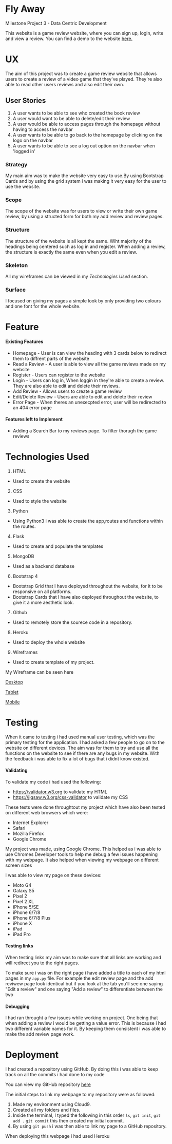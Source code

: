 # Fly Away

Milestone Project 3 - Data Centric Development

This website is a game review website, where you can sign up, login, write and view a review. You can find a demo to the website [here.]()


# UX

The aim of this project was to create a game review website that allows users to create a review of a video game that they've played. They're also able to read other users reviews and also edit their own.

## User Stories

1. A user wants to be able to see who created the book review
2. A user would want to be able to delete/edit their review 
3. A user would be able to access pages through the homepage without having to access the navbar
4. A user wants to be able to go back to the homepage by clicking on the logo on the navbar
5. A user wants to be able to see a log out option on the navbar when 'logged in'


### Strategy

My main aim was to make the website very easy to use.By using Bootstrap Cards and by using the grid system i was making it very easy for the user to use the website.

### Scope

The scope of the website was for users to view or write their own game review, by using a structed form for both my add review and review pages.

### Structure

The structure of the website is all kept the same. Wiht majority of the headings being centered such as log in and register. When adding a review, the structure is exactly the same even when you edit a review.

### Skeleton

All my wireframes can be viewed in my *Technologies Used* section.

### Surface

I focused on giving my pages a simple look by only providing two colours and one font for the whole website.

# Feature

#### Existing Features

* Homepage - User is can view the heading with 3 cards below to redirect them to diffrent parts of the website
* Read a Review - A user is able to view all the game reviews made on my website
* Register - Users can register to the website
* Login - Users can log in, When loggin in they're able to create a review. They are also able to edit and delete their reviews.
* Add Review - Allows users to create a game review
* Edit/Delete Review - Users are able to edit and delete their review
* Error Page - When theres an unexecpted error, user will be redirected to an 404 error page


#### Features left to Implement

* Adding a Search Bar to my reviews page. To filter thorugh the game reviews


# Technologies Used

1. HTML

* Used to create the website

2. CSS

* Used to style the website

3. Python

* Using Python3 i was able to create the app,routes and functions within the routes.

4. Flask

* Used to create and populate the templates

5. MongoDB

* Used as a backend database

6. Bootstrap 4

* Bootstrap Grid that I have deployed throughout the website, for it to be responsive on all platforms.
* Bootstrap Cards that I have also deployed throughout the website, to give it a more aesthetic look.

7. Github

* Used to remotely store the sourece code in a repository.

8. Heroku

* Used to deploy the whole website

9. Wireframes

* Used to create template of my project.

My Wireframe can be seen here

[Desktop](https://wireframe.cc/DigtlU)

[Tablet](https://wireframe.cc/tJ5pKr)

[Mobile](https://wireframe.cc/URziAN)

# Testing

When it came to testing i had used manual user testing, which was the primary testing for the application. I had asked a few people to go on to the website on different devices. The aim was for them to try and use all the functions on the website to see if there are any bugs in my website. With the feedback i was able to fix a lot of bugs that i didnt know existed.

#### Validating

To validate my code i had used the following:

* https://validator.w3.org to validate my HTML
* https://jigsaw.w3.org/css-validator to validate my CSS

These tests were done throughtout my project which have also been tested on different web browsers which were:

* Internet Explorer
* Safari
* Mozilla Firefox
* Google Chrome

My project was made, using Google Chrome. This helped as i was able to use Chromes Developer tools to help me debug a few issues happening with my webpage. It also helped when viewing my webpage on different screen sizes

I was able to view my page on these devices:

* Moto G4
* Galaxy S5
* Pixel 2
* Pixel 2 XL
* iPhone 5/SE
* iPhone 6/7/8
* iPhone 6/7/8 Plus
* iPhone X
* iPad
* iPad Pro

#### Testing links

When testing links my aim was to make sure that all links are working and will redirect you to the right pages.

To make sure i was on the right page i have added a title to each of my html pages in my `app.py` file. For example the edit review page and the add reviwew page look identical but if you look at the tab you'll see one saying "Edit a review" and one saying "Add a review" to differentiate between the two

#### Debugging

I had ran throught a few issues while working on project. One being that when adding a review i would be getting a value error. This is because i had two different variable names for it. By keeping them consistent i was able to make the add review page work.

# Deployment

I had created a repository using GitHub. By doing this i was able to keep track on all the commits i had done to my code

You can view my GitHub repository [here](https://github.com/amit238/milestone-project-3)

The initial steps to link my webpage to my repository were as followed:

1. Made my environment using Cloud9.
2. Created all my folders and files.
3. Inside the terminal, I typed the following in this order `ls`, `git init`, `git add .` `git commit` this then created my initial commit.
4. By using `git push` i was then able to link my page to a GitHub repository.

When deploying this webpage i had used Heroku









